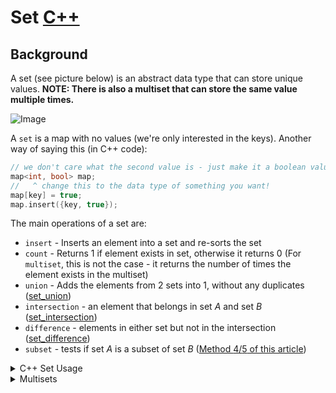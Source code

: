 # Set [C++](./set.cpp)

## Background

A set (see picture below) is an abstract data type that can store unique values. **NOTE: There is also a multiset that can store the same value multiple times.**

![Image](https://www.codeproject.com/KB/recipes/dotnetset/Sets02.png)

A `set` is a map with no values (we're only interested in the keys). Another way of saying this (in C++ code):

```cpp
// we don't care what the second value is - just make it a boolean value that's always true for simplicity
map<int, bool> map;
//   ^ change this to the data type of something you want!
map[key] = true;
map.insert({key, true});
```

The main operations of a set are:

-   `insert` - Inserts an element into a set and re-sorts the set
-   `count` - Returns $1$ if element exists in set, otherwise it returns $0$ (For `multiset`, this is not the case - it returns the number of times the element exists in the multiset)
-   `union` - Adds the elements from $2$ sets into $1$, without any duplicates ([set_union](https://www.cplusplus.com/reference/algorithm/set_union/))
-   `intersection` - an element that belongs in set $A$ and set $B$ ([set_intersection](https://www.cplusplus.com/reference/algorithm/set_intersection/))
-   `difference` - elements in either set but not in the intersection ([set_difference](https://www.cplusplus.com/reference/algorithm/set_difference/))
-   `subset` - tests if set $A$ is a subset of set $B$ ([Method $4$/$5$ of this article](https://www.geeksforgeeks.org/find-whether-an-array-is-subset-of-another-array-set-1/))

<details>

<summary>C++ Set Usage</summary>

C++'s Standard Template Library contains 2 implementations of a `set`:

-   `set`: Based on a bBST and operations work in $\theta(log \ n)$
-   `unordered_set`: Based on a hash table and operations work in $\theta(1)$ time on average

Both structures are efficient, though `unordered_set` is faster than `set` as there is no ordering of the elements unlike a `set`. Another important thing to note is that both `set` and `unordered_set` cannot store duplicate items. For sets that can store duplicate items, see `multiset`.

**WARNING: A `unordered_set` can only store items that are hashable! For items that are not hashable (eg. `pair`/user-defined types), you must create your own hash function!**

An example of `set` being used is shown below:

```cpp
set<int> s;

// add element to the set
s.insert(3);
s.insert(2);
s.insert(5);

// no duplicates in set
// 1: in set
// 0: not in set
cout << s.count(3) << "\n"; // 1
cout << s.count(4) << "\n"; // 0
s.erase(3);
s.insert(4);
cout << s.count(3) << "\n"; // 0
cout << s.count(4) << "\n"; // 1

cout << s.size() << "\n";

// only way to access elements in a set
for (auto x : s) {
  cout << x << "\n";
}

// find x in set
auto it = s.find(x);

if (it == s.end()) {
  // x is not found
} else {
  // found x
}

auto first = s.begin(); // first element in set
auto last = s.end(); last--; // last element in set

// print out the integer values instead of an iterator
cout << *first << " " << *last << "\n";

// find first element <= x
cout << *s.lower_bound(x) << "\n";

// find first element > x
cout << *s.upper_bound(x) << "\n";
```

</details>

<details>

<summary>Multisets</summary>

Multisets allow multiple copies of the same element in a `set`. To resemble `set` and `unordered_set`, there are `multiset` and `unordered_multiset`.

```cpp
// create a multiset
multiset<int> s;

s.insert(5);
s.insert(5);
s.insert(5);

// count(x) => returns # of times x appears in the set
cout << s.count(5) << "\n"; // 3
```

### ⚠️ WARNING! Don't do these mistakes! ⚠️

One of the most common mistakes used with C++'s `multiset` is shown below:

```cpp
multiset<int> s;
s.insert(5);
s.insert(5);
s.insert(5);

cout << s.count(5) << "\n"; // 3

s.erase(5);

cout << s.count(5) << "\n"; // 0
```

The error is because we remove _all_ the values instead of _one_ value. To fix that, here's what we can do instead (that removes the first occurence of $5$ in the `multiset`):

```cpp
multiset<int> s;
s.insert(5);
s.insert(5);
s.insert(5);

cout << s.count(5) << "\n"; // 3

s.erase(s.find(5));

cout << s.count(5) << "\n"; // 2
```

</details>
